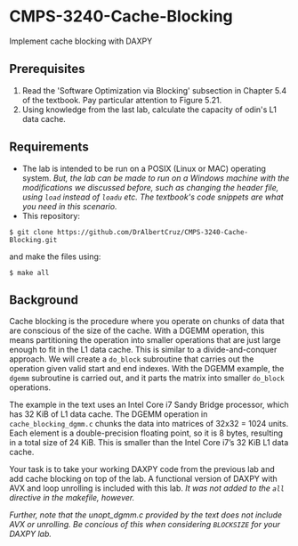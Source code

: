 # CMPS-3240-Cache-Blocking
Implement cache blocking with DAXPY

## Prerequisites

1. Read the 'Software Optimization via Blocking' subsection in Chapter 5.4 of the textbook. Pay particular attention to Figure 5.21.
1. Using knowledge from the last lab, calculate the capacity of odin's L1 data cache.

## Requirements

* The lab is intended to be run on a POSIX (Linux or MAC) operating system. *But, the lab can be made to run on a Windows machine with the modifications we discussed before, such as changing the header file, using `load` instead of `loadu` etc. The textbook's code snippets are what you need in this scenario.*
* This repository:
```shell
$ git clone https://github.com/DrAlbertCruz/CMPS-3240-Cache-Blocking.git
```
and make the files using:
```shell
$ make all
```
## Background

Cache blocking is the procedure where you operate on chunks of data that are conscious of the size of the cache. With a DGEMM operation, this means partitioning the operation into smaller operations that are just large enough to fit in the L1 data cache. This is similar to a divide-and-conquer approach. We will create a `do_block` subroutine that carries out the operation given valid start and end indexes. With the DGEMM example, the `dgemm` subroutine is carried out, and it parts the matrix into smaller `do_block` operations.

The example in the text uses an Intel Core i7 Sandy Bridge processor, which has 32 KiB of L1 data cache. The DGEMM operation in `cache_blocking_dgmm.c` chunks the data into matrices of 32x32 = 1024 units. Each element is a double-precision floating point, so it is 8 bytes, resulting in a total size of 24 KiB. This is smaller than the Intel Core i7’s 32 KiB L1 data cache.

Your task is to take your working DAXPY code from the previous lab and add cache blocking on top of the lab. A functional version of DAXPY with AVX and loop unrolling is included with this lab. *It was not added to the `all` directive in the makefile, however.*

*Further, note that the unopt_dgmm.c provided by the text does not include AVX or unrolling. Be concious of this when considering `BLOCKSIZE` for your DAXPY lab.*
